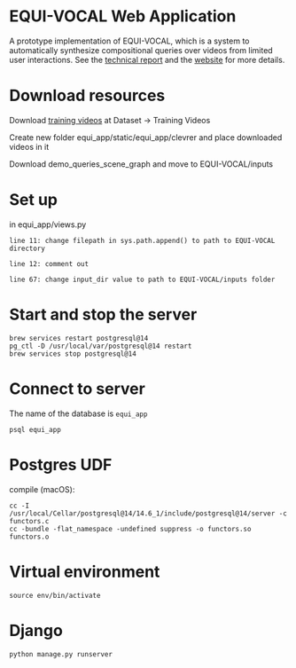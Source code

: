 # EQUI-VOCAL Web Application

A prototype implementation of EQUI-VOCAL, which is a system to automatically synthesize compositional queries over videos from limited user interactions. See the [technical report](https://arxiv.org/abs/2301.00929) and the [website](https://db.cs.washington.edu/projects/visualworld/) for more details.

# Download resources
Download [training videos](http://clevrer.csail.mit.edu/) at Dataset → Training Videos

Create new folder equi_app/static/equi_app/clevrer and place downloaded videos in it

Download demo_queries_scene_graph and move to EQUI-VOCAL/inputs

# Set up
in equi_app/views.py

	line 11: change filepath in sys.path.append() to path to EQUI-VOCAL directory

	line 12: comment out

	line 67: change input_dir value to path to EQUI-VOCAL/inputs folder

# Start and stop the server
```
brew services restart postgresql@14
pg_ctl -D /usr/local/var/postgresql@14 restart
brew services stop postgresql@14
```

# Connect to server
The name of the database is `equi_app`
```
psql equi_app
```

# Postgres UDF
compile (macOS):
```
cc -I /usr/local/Cellar/postgresql@14/14.6_1/include/postgresql@14/server -c functors.c
cc -bundle -flat_namespace -undefined suppress -o functors.so functors.o
```

# Virtual environment
```
source env/bin/activate
```

# Django
```
python manage.py runserver
```